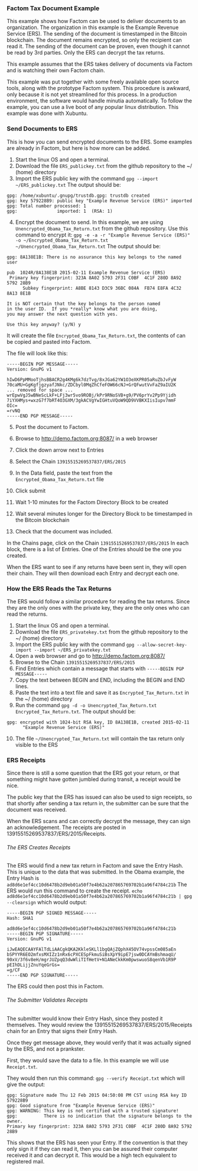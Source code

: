 ### Factom Tax Document Example

This example shows how Factom can be used to deliver documents to an organization.  The organization in this example is the Example Revenue Service (ERS).  The sending of the document is timestamped in the Bitcoin blockchain.  The document remains encrypted, so only the recipient can read it.  The sending of the document can be proven, even though it cannot be read by 3rd parties.  Only the ERS can decrypt the tax returns.

This example assumes that the ERS takes delivery of documents via Factom and is watching their own Factom chain.  

This example was put together with some freely available open source tools, along with the prototype Factom system.  This procedure is awkward, only because it is not yet streamlined for this process.  In a production environment, the software would handle minutia automatically.  To follow the example, you can use a live boot of any popular linux distribution.  This example was done with Xubuntu.



### Send Documents to ERS

This is how you can send encrypted documents to the ERS.  Some examples are already in Factom, but here is how more can be added.

1. Start the linux OS and open a terminal.
2. Download the file `ERS_publickey.txt` from the github repository to the ~/ (home) directory
3. Import the ERS public key with the command `gpg --import ~/ERS_publickey.txt`  The output should be:

```
gpg: /home/xubuntu/.gnupg/trustdb.gpg: trustdb created
gpg: key 579228B9: public key "Example Revenue Service (ERS)" imported
gpg: Total number processed: 1
gpg:               imported: 1  (RSA: 1)
```

4. Encrypt the document to send.  In this example, we are using `Unencrypted_Obama_Tax_Return.txt` from the github repository.  Use this command to encrypt it: `gpg -e -a -r "Example Revenue Service (ERS)" -o ~/Encrypted_Obama_Tax_Return.txt ~/Unencrypted_Obama_Tax_Return.txt`  The output should be: 
```
gpg: 8A138E1B: There is no assurance this key belongs to the named user

pub  1024R/8A138E1B 2015-02-11 Example Revenue Service (ERS)
 Primary key fingerprint: 323A 8A02 5793 2F31 C0BF  4C1F 280D 8A92 5792 28B9
      Subkey fingerprint: A8BE 8143 D3C9 36BC 084A  FB74 E8FA 4C32 8A13 8E1B

It is NOT certain that the key belongs to the person named
in the user ID.  If you *really* know what you are doing,
you may answer the next question with yes.

Use this key anyway? (y/N) y
```
It will create the file `Encrypted_Obama_Tax_Return.txt`, the contents of can be copied and pasted into Factom.

The file will look like this:
```
-----BEGIN PGP MESSAGE-----
Version: GnuPG v1

hIwD6PpMMooTjhsBBACR2g4KMg6k7dzTvg/8xJGa62YW1O3eXKPR05aRuZbJvFyW
70caMU+GgKgfjgzyafJNkc/ZDCbyl0MqZhCfeFOW66cNJ+GrQFwutVvFaZ9aIU2K
... removed for space ...
wrEpwVgJ5wBNeScLkF+LFj3wr5vo9ROBj/kPr9RNoSVB+g9/PV6prYv2Pp9Yjidh
7iYXHMys+wxzG7f7bRT4O3GXM/3gkACVgYwIGHtuVQoW9QD9VVBKXIisIupv7mmF
OIc=
=rvNQ
-----END PGP MESSAGE-----
```

5. Post the document to Factom.
  1. Browse to http://demo.factom.org:8087/ in a web browser
  2. Click the down arrow next to Entries
  3. Select the Chain `13915515269537837/ERS/2015`
  4. In the Data field, paste the text from the `Encrypted_Obama_Tax_Return.txt` file
  5. Click submit
  6. Wait 1-10 minutes for the Factom Directory Block to be created
  7. Wait several minutes longer for the Directory Block to be timestamped in the Bitcoin blockchain

6. Check that the document was included.

In the Chains page, click on the Chain `13915515269537837/ERS/2015`
In each block, there is a list of Entries.  One of the Entries should be the one you created.

When the ERS want to see if any returns have been sent in, they will open their chain.  They will then download each Entry and decrypt each one.  



### How the ERS Reads the Tax Returns

The ERS would follow a similar procedure for reading the tax returns.  Since they are the only ones with the private key, they are the only ones who can read the returns.

1. Start the linux OS and open a terminal.
2. Download the file `ERS_privatekey.txt` from the github repository to the ~/ (home) directory
3. Import the ERS public key with the command `gpg --allow-secret-key-import --import ~/ERS_privatekey.txt`
4. Open a web browser and go to http://demo.factom.org:8087/
5. Browse to the Chain `13915515269537837/ERS/2015`
6. Find Entries which contain a message that starts with `-----BEGIN PGP MESSAGE-----`
7. Copy the text between BEGIN and END, including the BEGIN and END lines.
8. Paste the text into a text file and save it as `Encrypted_Tax_Return.txt` in the ~/ (home) directory
9. Run the command `gpg -d -o Unencrypted_Tax_Return.txt Encrypted_Tax_Return.txt`.  The output should be:
```
gpg: encrypted with 1024-bit RSA key, ID 8A138E1B, created 2015-02-11
      "Example Revenue Service (ERS)"
```
10. The file `~/Unencrypted_Tax_Return.txt` will contain the tax return only visible to the ERS


### ERS Receipts

Since there is still a some question that the ERS got your return, or that something might have gotten jumbled during transit, a receipt would be nice.

The public key that the ERS has issued can also be used to sign receipts, so that shortly after sending a tax return in, the submitter can be sure that the document was received.

When the ERS scans and can correctly decrypt the message, they can sign an acknowledgement.  The receipts are posted in 13915515269537837/ERS/2015/Receipts.

###### The ERS Creates Receipts

The ERS would find a new tax return in Factom and save the Entry Hash.  This is unique to the data that was submitted.  In the Obama example, the Entry Hash is `ad8d6e1ef4cc10d6478b2d9eb01a50f7e4b62a207865769702b1a96f4784c21b`
The ERS would run this command to create the receipt. 
`echo ad8d6e1ef4cc10d6478b2d9eb01a50f7e4b62a207865769702b1a96f4784c21b | gpg --clearsign`  which would output:
```
-----BEGIN PGP SIGNED MESSAGE-----
Hash: SHA1

ad8d6e1ef4cc10d6478b2d9eb01a50f7e4b62a207865769702b1a96f4784c21b
-----BEGIN PGP SIGNATURE-----
Version: GnuPG v1

iJwEAQECAAYFAlTdLiAACgkQKA2KkleSKLl1bgQAjZQphX45OV74vpssCm085aEn
bSPYYR6EO2mfxsMXIZz1nRx6cPXCESpFkmuSiBsXpY9ipE7jsw0DCAYmBshmaqU/
90xV/3f6v8eH/mgrJUZpqQ3dwWliTIfHetV+N1ANeCkkKm0pwswuoS8qenVb1R9P
pEIhDLijjZnuYqeGrGs=
=g/CF
-----END PGP SIGNATURE-----
```

The ERS could then post this in Factom.


###### The Submitter Validates Receipts

The submitter would know their Entry Hash, since they posted it themselves. They would review the 13915515269537837/ERS/2015/Receipts chain for an Entry that signs their Entry Hash.

Once they get message above, they would verify that it was actually signed by the ERS, and not a prankster.

First, they would save the data to a file.  In this example we will use `Receipt.txt`.  

They would then run this command:  `gpg --verify Receipt.txt` which will give the output:
```
gpg: Signature made Thu 12 Feb 2015 04:50:08 PM CST using RSA key ID 579228B9
gpg: Good signature from "Example Revenue Service (ERS)"
gpg: WARNING: This key is not certified with a trusted signature!
gpg:          There is no indication that the signature belongs to the owner.
Primary key fingerprint: 323A 8A02 5793 2F31 C0BF  4C1F 280D 8A92 5792 28B9
```

This shows that the ERS has seen your Entry.  If the convention is that they only sign it if they can read it, then you can be assured their computer received it and can decrypt it.  This would be a high tech equivalent to registered mail.







